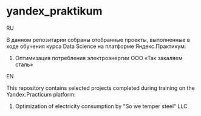# yandex_praktikum

RU

В данном репозитарии собраны отобранные проекты, выполненные в ходе обучения курса Data Science на платформе Яндекс.Практикум:
1) Оптимизация потребления электроэнергии ООО «Так закаляем сталь»

EN

This repository contains selected projects completed during training on the Yandex.Practicum platform:
1) Optimization of electricity consumption by "So we temper steel" LLC
